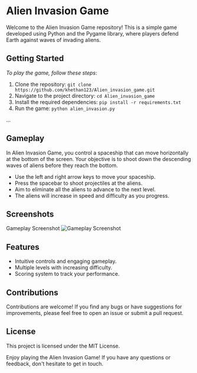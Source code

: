 # Alien Invasion Game

Welcome to the Alien Invasion Game repository! This is a simple game developed using Python and the Pygame library, where players defend Earth against waves of invading aliens.

## Getting Started

_To play the game, follow these steps_:

1. Clone the repository: `git clone https://github.com/khethan123/Alien_invasion_game.git`
2. Navigate to the project directory: `cd Alien_invasion_game`
3. Install the required dependencies: `pip install -r requirements.txt`
4. Run the game: `python alien_invasion.py`

...
## Gameplay

In Alien Invasion Game, you control a spaceship that can move horizontally at the bottom of the screen. Your objective is to shoot down the descending waves of aliens before they reach the bottom.

* Use the left and right arrow keys to move your spaceship.
* Press the spacebar to shoot projectiles at the aliens.
* Aim to eliminate all the aliens to advance to the next level.
* The aliens will increase in speed and difficulty as you progress.


## Screenshots
  Gameplay Screenshot
![Gameplay Screenshot](https://github.com/khethan123/Alien_invasion_game/assets/100506743/29eef12a-398c-449d-91bd-da833e1ab6f3)

## Features
* Intuitive controls and engaging gameplay.
* Multiple levels with increasing difficulty.
* Scoring system to track your performance.


## Contributions
Contributions are welcome! If you find any bugs or have suggestions for improvements, please feel free to open an issue or submit a pull request.

## License
This project is licensed under the MIT License.

Enjoy playing the Alien Invasion Game! If you have any questions or feedback, don't hesitate to get in touch.


